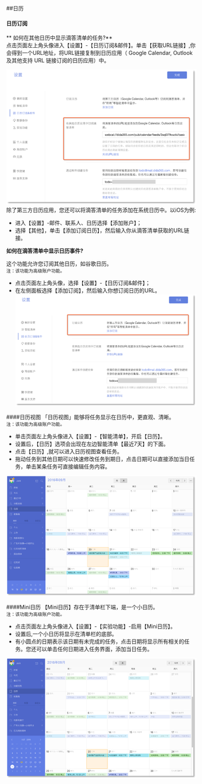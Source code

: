 ##日历

#### 日历订阅

** 如何在其他日历中显示滴答清单的任务?**
<br >点击页面左上角头像进入【设置】-【日历订阅&邮件】。单击【获取URL链接】,你会得到一个URL地址，将URL链接复制到日历应用（ Google Calendar,  Outlook 及其他支持 URL 链接订阅的日历应用）中。

![](web-subtick.png)
<br >除了第三方日历应用，您还可以将滴答清单的任务添加在系统日历中。以iOS为例:
* 进入【设置】-邮件、联系人、日历选择【添加账户】；
* 选择【其他】，单击【添加订阅日历】，然后输入你从滴答清单获取的URL链接。

**如何在滴答清单中显示日历事件?**

这个功能允许您订阅其他日历，如谷歌日历。
<br >`注：该功能为高级账户功能。`
* 点击页面左上角头像，选择【设置】-【日历订阅&邮件】；
* 在左侧面板选择【添加订阅】，然后输入你想订阅日历的URL。
![](web-subsgoo.png)

####日历视图
「日历视图」能够将任务显示在日历中，更直观、清晰。
<br >`注：该功能为高级账户功能。`
* 单击页面左上角头像进入【设置】-【智能清单】，开启【日历】。
* 设置后，【日历】选项会出现在左边智能清单【最近7天】的下面。
* 点击【日历】,就可以进入日历视图查看任务。
* 拖动任务到其他日期可以快速修改任务到期日，点击日期可以直接添加当日任务，单击某条任务可直接编辑任务内容。

![](web-calendarview.png)

####Mini日历
【Mini日历】存在于清单栏下端，是一个小日历。
<br>`注：该功能为高级账户功能。`
* 点击页面左上角头像进入【设置】-【实验功能】-启用【Mini日历】。
* 设置后,一个小日历将显示在清单栏的底部。
* 有小圆点的日期表示该日期有未完成的任务，点击日期将显示所有相关的任务。您还可以单击任何日期进入任务界面，添加当日任务。

![](web-mini.png)